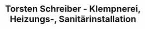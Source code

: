 ---
title: "Torsten Schreiber - Klempnerei, Heizungs-, Sanitärinstallation"
url: /tannenberg/torsten-schreiber-klempnerei-heizungs-sanitaerinstallation/
shop: Baumarkt
---